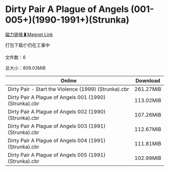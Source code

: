 # Dirty Pair A Plague of Angels (001-005+)(1990-1991+)(Strunka)

[磁力链接⬇Magnet Link](magnet:?xt=urn:btih:414197f28a944f091d510fd288e0dffa7fe375bc&dn=Dirty%20Pair%20A%20Plague%20of%20Angels%20%28001-005%2B%29%281990-1991%2B%29%28Strunka%29)

打包下载📦仍在工事中

文件数：6

总大小：809.03MiB

Online | Download
--- | ---
Dirty Pair - Start the Violence (1999) (Strunka).cbr | 261.27MiB
Dirty Pair A Plague of Angels 001 (1990) (Strunka).cbr | 113.02MiB
Dirty Pair A Plague of Angels 002 (1990) (Strunka).cbr | 107.26MiB
Dirty Pair A Plague of Angels 003 (1991) (Strunka).cbr | 112.67MiB
Dirty Pair A Plague of Angels 004 (1991) (Strunka).cbr | 111.81MiB
Dirty Pair A Plague of Angels 005 (1991) (Strunka).cbr | 102.99MiB